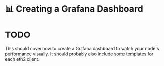 # :bar_chart: Creating a Grafana Dashboard

# TODO

This should cover how to create a Grafana dashboard to watch your node's performance visually.
It should probably also include some templates for each eth2 client.